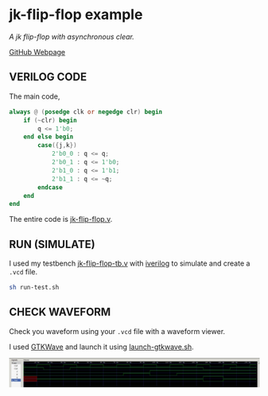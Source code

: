# jk-flip-flop example

_A jk flip-flop with asynchronous clear._

[GitHub Webpage](https://jeffdecola.github.io/my-systemverilog-examples/)

## VERILOG CODE

The main code,

```verilog
always @ (posedge clk or negedge clr) begin
    if (~clr) begin
        q <= 1'b0;
    end else begin
        case({j,k})
            2'b0_0 : q <= q;
            2'b0_1 : q <= 1'b0;
            2'b1_0 : q <= 1'b1;
            2'b1_1 : q <= ~q;
        endcase
    end
end
```

The entire code is
[jk-flip-flop.v](jk-flip-flop.v).

## RUN (SIMULATE)

I used my testbench
[jk-flip-flop-tb.v](jk-flip-flop-tb.v) with
[iverilog](https://github.com/JeffDeCola/my-cheat-sheets/tree/master/hardware/tools/simulation/iverilog-cheat-sheet)
to simulate and create a `.vcd` file.

```bash
sh run-test.sh
```

## CHECK WAVEFORM

Check you waveform using your `.vcd` file with a waveform viewer.

I used [GTKWave](https://github.com/JeffDeCola/my-cheat-sheets/tree/master/hardware/tools/simulation/gtkwave-cheat-sheet)
and launch it using
[launch-gtkwave.sh](launch-gtkwave.sh).

![jk-flip-flop-waveform.jpg](../../../docs/pics/jk-flip-flop-waveform.jpg)

